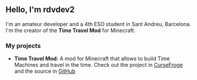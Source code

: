 <script async src="https://pagead2.googlesyndication.com/pagead/js/adsbygoogle.js"></script>
<script>
  (adsbygoogle = window.adsbygoogle || []).push({
    google_ad_client: "ca-pub-2740842171975886",
    enable_page_level_ads: true
  });
</script>
## Hello, I'm rdvdev2
I'm an amateur developer and a 4th ESO student in Sant Andreu, Barcelona. I'm the creator of the **Time Travel Mod** for Minecraft.

### My projects
 - **Time Travel Mod:** A mod for Minecraft that allows to build Time Machines and travel in the time. Check out the project in [CurseFroge](http://dapalan.com/8faC) and the source in [GitHub](https://github.com/rdvdev2/TimeTravelMod)

